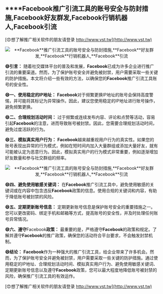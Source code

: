 ## ****Facebook**推广引流工具的账号安全与防封措施,**Facebook**好友群发,**Facebook**行销机器人,**Facebook**引流**

[😍想了解推广相关软件的朋友请登录 http://www.vst.tw](http://www.vst.tw)

 <center><img src="https://vst.tw/MP4/tuiguang/png/8.png" alt="**Facebook**推广引流工具的账号安全与防封措施,**Facebook**好友群发,**Facebook**行销机器人,**Facebook**引流"></center>

**😄引言：**
随着社交媒体平台的普及和发展，**Facebook**已成为许多企业进行推广引流的重要渠道。然而，为了保护账号安全并避免被封禁，用户需要采取一些关键的防护措施。本文将介绍一些有效的方法，以确保您的**Facebook**推广引流工具账号的安全性。

**😄一、使用稳定的IP地址：**
**Facebook**对于频繁更换IP地址的账号会保持高度警惕，并可能将其标记为异常操作。因此，建议您使用稳定的IP地址进行账号操作，避免频繁更换。

**😄二、合理规划活动时间：**
过于频繁或连续发布内容、评论和点赞等活动，容易引起**Facebook**的注意，进而导致账号被封禁。因此，您需要合理规划活动时间，避免过度活跃的行为。

**😄三、模拟真实用户行为：**
**Facebook**越来越重视用户行为的真实性。如果您的账号表现出异常的行为模式，例如在短时间内加入大量群组或添加大量好友，就有可能被认定为恶意行为。因此，模拟真实用户的行为模式非常重要，例如逐渐增加好友数量和参与社交群组的频率。

 <center><img src="https://vst.tw/MP4/tuiguang/png/6.png" alt="**Facebook**推广引流工具的账号安全与防封措施,**Facebook**好友群发,**Facebook**行销机器人,**Facebook**引流"></center>

**😄四、避免使用敏感关键词：**
在**Facebook**推广引流工具中，避免使用敏感的关键词或在内容中包含违反**Facebook**政策的信息。使用合规的关键词和内容，有助于降低账号被封禁的风险。

**😄五、定期更新账号信息：**
定期更新账号信息是保护账号安全的重要措施之一。您可以更改密码、绑定手机和邮箱等方式，提高账号的安全性，并及时处理任何账号异常情况。

**😄六、遵守**Facebook**政策：**
最重要的是，严格遵守**Facebook**的政策和规定。了解并遵守**Facebook**的推广政策，确保您的活动符合平台要求，不会触发封禁机制。

**😄结论：**
**Facebook**作为一种强大的推广引流工具，给企业带来了许多机会。然而，为了保护账号安全并避免被封禁，用户需要采取一些关键的防护措施。通过使用稳定的IP地址、合理规划活动时间、模拟真实用户行为、避免使用敏感关键词、定期更新账号信息以及遵守**Facebook**政策，您可以最大程度地降低账号被封禁的风险，确保推广引流工具的有效运作。

[😍想了解推广相关软件的朋友请登录 http://www.vst.tw](http://www.vst.tw)



